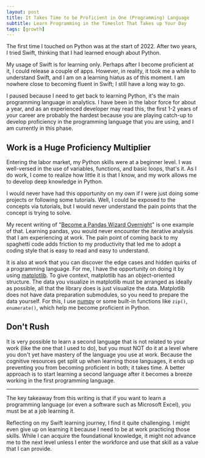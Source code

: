 ```yaml
---
layout: post
title: It Takes Time to be Proficient in One (Programming) Language
subtitle: Learn Programming in the Timeslot That Takes up Your Day
tags: [growth]
---
```


The first time I touched on Python was at the start of 2022. After two years, I tried Swift, thinking that I had learned enough about Python.

My usage of Swift is for learning only. Perhaps after I become proficient at it, I could release a couple of apps. However, in reality, it took me a while to understand Swift, and I am on a learning hiatus as of this moment. I am nowhere close to becoming fluent in Swift; I still have a long way to go.

I paused because I need to get back to learning Python, it's the main programming language in analytics. I have been in the labor force for about a year, and as an experienced developer may read this, the first 1-2 years of your career are probably the hardest because you are playing catch-up to develop proficiency in the programming language that you are using, and I am currently in this phase.

## Work is a Huge Proficiency Multiplier

Entering the labor market, my Python skills were at a beginner level. I was well-versed in the use of variables, functions, and basic loops, that's it. As I do work, I come to realize how little it is that I know, and my work allows me to develop deep knowledge in Python. 

I would never have had this opportunity on my own if I were just doing some projects or following some tutorials. Well, I could be exposed to the concepts via tutorials, but I would never understand the pain points that the concept is trying to solve.

My recent writing of "[Become a Pandas Wizard Overnight](https://roijacob.com/2025/07/06/become-a-pandas-wizard/ )" is one example of that. Learning pandas, you would never encounter the iterative analysis that I am experiencing at work. The pain point of coming back to my spaghetti code adds friction to my productivity that led me to adopt a coding style that is easy to read and easy to understand.

It is also at work that you can discover the edge cases and hidden quirks of a programming language. For me, I have the opportunity on doing it by using [matplotlib](https://matplotlib.org/). To give context, matplotlib has an object-oriented structure. The data you visualize in matplotlib must be arranged as ideally as possible, all that the library does is just visualize the data. Matplotlib does not have data preparation submodules, so you need to prepare the data yourself. For this, I use [numpy](https://numpy.org/) or some built-in functions like `zip()`, `enumerate()`, which help me become proficient in Python.

## Don't Rush

It is very possible to learn a second language that is not related to your work (like the one that I used to do), but you must NOT do it at a level where you don't yet have mastery of the language you use at work. Because the cognitive resources get split up when learning those languages, it ends up preventing you from becoming proficient in both; it takes time. A better approach is to start learning a second language after it becomes a breeze working in the first programming language.

<div class="conclusion-divider">
    <hr>
</div>

The key takeaway from this writing is that if you want to learn a programming language (or even a software such as Microsoft Excel), you must be at a job learning it.

Reflecting on my Swift learning journey, I find it quite challenging. I might even give up on learning it because I need to be at work practicing those skills. While I can acquire the foundational knowledge, it might not advance me to the next level unless I enter the workforce and use that skill as a value that I can provide.
